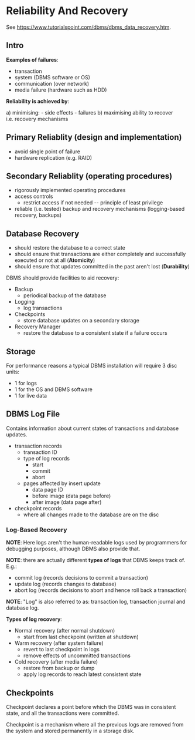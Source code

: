 # Reliability And Recovery

See <https://www.tutorialspoint.com/dbms/dbms_data_recovery.htm>.

## Intro

**Examples of failures**:

-   transaction
-   system (DBMS software or OS)
-   communication (over network)
-   media failure (hardware such as HDD)

**Reliability is achieved by**:

a)  minimising:
    - side effects
    - failures
b)  maximising ability to recover i.e. recovery mechanisms

## Primary Reliablity (design and implementation)

-   avoid single point of failure
-   hardware replication (e.g. RAID)

## Secondary Reliablity (operating procedures)

-   rigorously implemented operating procedures
-   access controls
    - restrict access if not needed -- principle of least privilege
-   reliable (i.e. tested) backup and recovery mechanisms (logging-based recovery, backups)

## Database Recovery

-   should restore the database to a correct state
-   should ensure that transactions are either completely and successfully
    executed or not at all (**Atomicity**)
-   should ensure that updates committed in the past aren't lost
    (**Durability**)

DBMS should provide facilities to aid recovery:

-   Backup
    -   periodical backup of the database
-   Logging
    -   log transactions
-   Checkpoints
    -   store database updates on a secondary storage
-   Recovery Manager
    -   restore the database to a consistent state if a failure occurs

## Storage

For performance reasons a typical DBMS installation will require 3 disc units:

-   1 for logs
-   1 for the OS and DBMS software
-   1 for live data

## DBMS Log File

Contains information about current states of transactions and database updates.

-   transaction records
    -   transaction ID
    -   type of log records
        -   start
        -   commit
        -   abort
    -   pages affected by insert update
        -   data page ID
        -   before image (data page before)
        -   after image (data page after)
-   checkpoint records
    -   where all changes made to the database are on the disc

### Log-Based Recovery

**NOTE**: Here logs aren't the human-readable logs used by programmers for debugging
purposes, although DBMS also provide that.

**NOTE**: there are actually different **types of logs** that DBMS keeps track
of. E.g.:

-   commit log (records decisions to commit a transaction)
-   update log (records changes to database)
-   abort log (records decisions to abort and hence roll back a transaction)

**NOTE**: "Log" is also referred to as: transaction log, transaction journal
and database log.

**Types of log recovery**:

-   Normal recovery (after normal shutdown)
    -   start from last checkpoint (written at shutdown)
-   Warm recovery (after system failure)
    -   revert to last checkpoint in logs
    -   remove effects of uncommitted transactions
-   Cold recovery (after media failure)
    -   restore from backup or dump
    -   apply log records to reach latest consistent state

## Checkpoints

Checkpoint declares a point before which the DBMS was in consistent state, and
all the transactions were committed.

Checkpoint is a mechanism where all the previous logs are removed from the
system and stored permanently in a storage disk.
